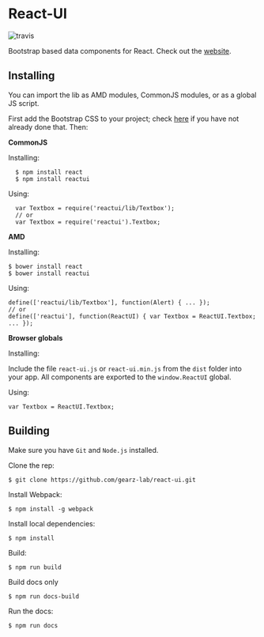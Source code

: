 React-UI
===

![travis](https://travis-ci.org/gearz-lab/react-ui.svg?branch=master)

Bootstrap based data components for React. Check out the [website](http://reactui.com).

Installing
---

You can import the lib as AMD modules, CommonJS modules, or as a global JS script.

First add the Bootstrap CSS to your project; check [here](http://getbootstrap.com/getting-started/) if you have not already done that. Then:

**CommonJS**

Installing:

      $ npm install react
      $ npm install reactui
      
Using:
      
      var Textbox = require('reactui/lib/Textbox');
      // or
      var Textbox = require('reactui').Textbox;
      
**AMD**

Installing:

    $ bower install react
    $ bower install reactui
    
Using:

    define(['reactui/lib/Textbox'], function(Alert) { ... });
    // or
    define(['reactui'], function(ReactUI) { var Textbox = ReactUI.Textbox; ... });
    
**Browser globals**

Installing:

Include the file `react-ui.js` or `react-ui.min.js` from the `dist` folder into your app. All components are exported
to the `window.ReactUI` global.

Using:

    var Textbox = ReactUI.Textbox;

Building
---

Make sure you have `Git` and `Node.js` installed.

Clone the rep:

    $ git clone https://github.com/gearz-lab/react-ui.git

Install Webpack:

    $ npm install -g webpack

Install local dependencies:

    $ npm install

Build:

    $ npm run build
    
Build docs only

    $ npm run docs-build
    
Run the docs:

    $ npm run docs
